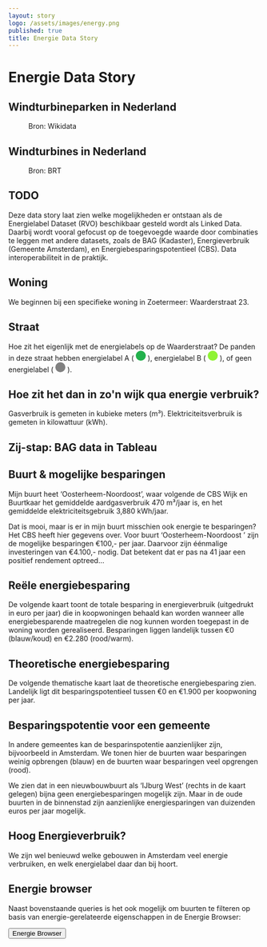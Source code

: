 ```yaml
---
layout: story
logo: /assets/images/energy.png
published: true
title: Energie Data Story
---
```


<h1>Energie Data Story</h1>

<h2>Windturbineparken in Nederland</h2>

<figure>
  <query data-config-ref="https://data.labs.kadaster.nl/kadaster/-/queries/wikidata-windfarms">
  </query>
  <figcaption>
    Bron: Wikidata
  </figcaption>
</figure>

<h2>Windturbines in Nederland</h2>

<figure>
  <query data-config-ref="https://data.labs.kadaster.nl/kadaster/-/queries/brt-windturbines">
  </query>
  <figcaption>
    Bron: BRT
  </figcaption>
</figure>

<h2>TODO</h2>

<p>Deze data story laat zien welke mogelijkheden er ontstaan als de Energielabel Dataset (RVO) beschikbaar gesteld wordt als Linked Data.  Daarbij wordt vooral gefocust op de toegevoegde waarde door combinaties te leggen met andere datasets, zoals de BAG (Kadaster), Energieverbruik (Gemeente Amsterdam), en Energiebesparingspotentieel (CBS).  Data interoperabiliteit in de praktijk.</p>

<h2>Woning</h2>

<p>We beginnen bij een specifieke woning in Zoetermeer: Waarderstraat
23.</p>

<query data-endpoint="https://api.labs.kadaster.nl/datasets/kadaster/bag/services/bag/sparql"
       data-query-ref="q1.rq">
</query>

<h2>Straat</h2>

<p>Hoe zit het eigenlijk met de energielabels op de Waarderstraat?  De
panden in deze straat hebben energielabel A (
<svg height="20" viewBox="0 0 20 20" xmlns="http://www.w3.org/2000/svg">
  <circle cx="10" cy="10" fill="#22b14c" r="10">
</svg>
), energielabel B (
<svg height="20" viewBox="0 0 20 20" xmlns="http://www.w3.org/2000/svg">
  <circle cx="10" cy="10" fill="#8ff334" r="10">
</svg>
), of geen energielabel (
<svg height="20" viewBox="0 0 20 20" xmlns="http://www.w3.org/2000/svg">
  <circle cx="10" cy="10" fill="grey" r="10">
</svg>
).</p>

<query data-endpoint="https://api.labs.kadaster.nl/datasets/kadaster/bag/services/bag/sparql"
       data-query-ref="q2.rq">
</query>

<h2>Hoe zit het dan in zo'n wijk qua energie verbruik?</h2>

<p>Gasverbruik is gemeten in kubieke meters (m³).
Elektriciteitsverbruik is gemeten in kilowattuur (kWh).</p>

<query data-endpoint="https://betalinkeddata.cbs.nl/sparql"
       data-output="gchart"
       data-query-ref="q3.rq"
       data-config="http://localhost:4000/stories/energie/#query=prefix+buurt%3A+%3Chttp%3A%2F%2Fbetalinkeddata.cbs.nl%2Fregios%2F2016%2Fid%2Fbuurt%2F%3E%0Aprefix+def%3A+%3Chttp%3A%2F%2Fbetalinkeddata.cbs.nl%2Fdef%2F83487NED%23%3E%0Aprefix+dimension%3A+%3Chttp%3A%2F%2Fbetalinkeddata.cbs.nl%2Fdef%2Fdimension%23%3E%0Aselect+%3Fwoningtype+%3Fgas_m3+%3Felektra_kWh+%7B%0A++bind(buurt%3ABU03010500+as+%3Fbuurt)%0A++%7B%0A++++_%3A1a+def%3Aenergie_GemiddeldAardgasverbruik_NaarWoningtype_Appartement+%3Fgas_m3+%3B%0A+++++++++dimension%3Aregio+%3Fbuurt+.%0A++++_%3A1b+def%3Aenergie_GemiddeldElektriciteitsverbruik_NaarWoningtype_Appartement+%3Felektra_kWh+%3B%0A+++++++++dimension%3Aregio+%3Fbuurt+.%0A++++bind(%22appartement%22+as+%3Fwoningtype)%0A++%7D+union+%7B%0A++++_%3A2a+def%3Aenergie_GemiddeldAardgasverbruik_NaarWoningtype_Hoekwoning+%3Fgas_m3+%3B%0A+++++++++dimension%3Aregio+%3Fbuurt+.%0A++++_%3A2b+def%3Aenergie_GemiddeldElektriciteitsverbruik_NaarWoningtype_Hoekwoning+%3Felektra_kWh+%3B%0A+++++++++dimension%3Aregio+%3Fbuurt+.%0A++++bind(%22hoekwoning%22+as+%3Fwoningtype)%0A++%7D+union+%7B%0A++++_%3A3a+def%3Aenergie_GemiddeldAardgasverbruik_NaarWoningtype_Tussenwoning+%3Fgas_m3+%3B%0A+++++++++dimension%3Aregio+%3Fbuurt+.%0A++++_%3A3b+def%3Aenergie_GemiddeldElektriciteitsverbruik_NaarWoningtype_Tussenwoning+%3Felektra_kWh+%3B%0A+++++++++dimension%3Aregio+%3Fbuurt+.%0A++++bind(%22tussenwoning%22+as+%3Fwoningtype)%0A++%7D+union+%7B%0A++++_%3A4a+def%3Aenergie_GemiddeldAardgasverbruik_NaarWoningtype_Twee-onder-een-kap-woning+%3Fgas_m3+%3B%0A+++++++++dimension%3Aregio+%3Fbuurt+.%0A++++_%3A4b+def%3Aenergie_GemiddeldElektriciteitsverbruik_NaarWoningtype_Twee-onder-een-kap-woning+%3Felektra_kWh+%3B%0A+++++++++dimension%3Aregio+%3Fbuurt+.%0A++++bind(%22twee+onder+%C3%A9%C3%A9n+kap%22+as+%3Fwoningtype)%0A++%7D+union+%7B%0A++++_%3A5a+def%3Aenergie_GemiddeldAardgasverbruik_NaarWoningtype_VrijstaandeWoning+%3Fgas_m3+%3B%0A+++++++++dimension%3Aregio+%3Fbuurt+.%0A++++_%3A5b+def%3Aenergie_GemiddeldElektriciteitsverbruik_NaarWoningtype_VrijstaandeWoning+%3Felektra_kWh+%3B%0A+++++++++dimension%3Aregio+%3Fbuurt+.%0A++++bind(%22vrijstaande+woning%22+as+%3Fwoningtype)%0A++%7D%0A%7D%0A&contentTypeConstruct=text%2Fturtle&contentTypeSelect=application%2Fsparql-results%2Bjson&endpoint=https%3A%2F%2Fbetalinkeddata.cbs.nl%2Fsparql&requestMethod=POST&tabTitle=Query&headers=%7B%7D&outputFormat=gchart&outputSettings=%7B%22chartConfig%22%3A%7B%22options%22%3A%7B%22hAxis%22%3A%7B%22useFormatFromData%22%3Atrue%2C%22viewWindow%22%3Anull%2C%22minValue%22%3Anull%2C%22maxValue%22%3Anull%2C%22viewWindowMode%22%3Anull%7D%2C%22legacyScatterChartLabels%22%3Atrue%2C%22vAxes%22%3A%5B%7B%22useFormatFromData%22%3Atrue%2C%22viewWindow%22%3A%7B%22max%22%3Anull%2C%22min%22%3Anull%7D%2C%22minValue%22%3Anull%2C%22maxValue%22%3Anull%7D%2C%7B%22useFormatFromData%22%3Atrue%2C%22viewWindow%22%3A%7B%22max%22%3Anull%2C%22min%22%3Anull%7D%2C%22minValue%22%3Anull%2C%22maxValue%22%3Anull%7D%5D%2C%22isStacked%22%3Afalse%2C%22booleanRole%22%3A%22certainty%22%2C%22legend%22%3A%22right%22%2C%22width%22%3A600%2C%22height%22%3A371%7D%2C%22state%22%3A%7B%7D%2C%22view%22%3A%7B%22columns%22%3Anull%2C%22rows%22%3Anull%7D%2C%22isDefaultVisualization%22%3Afalse%2C%22chartType%22%3A%22ColumnChart%22%7D%2C%22motionChartState%22%3Anull%7D">
</query>

<h2>Zij-stap: BAG data in Tableau</h2>

<script type="text/javascript" src="/assets/js/tableau/viz_v1.js">
</script>

<div class="tableauPlaceholder">
	<object class="tableauViz" style="display:none;">
		<param name="host_url" value="https%3A%2F%2Fpublic.tableau.com%2F">
		<param name="embed_code_version" value="3">
		<param name="site_root" value="">
		<param name="name" value="Osterheem&#47;Dashboard1">
		<param name="tabs" value="yes">
		<param name="toolbar" value="yes">
		<param name="static_image" value="https:&#47;&#47;public.tableau.com&#47;static&#47;images&#47;Os&#47;Osterheem&#47;Dashboard1&#47;1.png">
		<param name="animate_transition" value="yes">
		<param name="display_static_image" value="yes">
		<param name="display_spinner" value="yes">
		<param name="display_overlay" value="yes">
		<param name="display_count" value="yes">
	</object>
</div>

<h2>Buurt & mogelijke besparingen</h2>

<p>Mijn buurt heet ‘Oosterheem-Noordoost’, waar volgende de CBS Wijk
en Buurtkaar het gemiddelde aardgasverbruik 470 m³/jaar is, en het
gemiddelde elektriciteitsgebruik 3,880 kWh/jaar.</p>

<p>Dat is mooi, maar is er in mijn buurt misschien ook energie te
besparingen?  Het CBS heeft hier gegevens over.  Voor buurt
‘Oosterheem-Noordoost ’ zijn de mogelijke besparingen €100,- per jaar.
Daarvoor zijn éénmalige investeringen van €4.100,- nodig.  Dat
betekent dat er pas na 41 jaar een positief rendement optreed…</p>

<query data-endpoint="hhttps://api.labs.kadaster.nl/datasets/kadaster/knowledge-graph/services/knowledge-graph/sparql"
       data-query-ref="q4.rq">
</query>

<h2>Reële energiebesparing</h2>

<p>De volgende kaart toont de totale besparing in energieverbruik
(uitgedrukt in euro per jaar) die in koopwoningen behaald kan worden
wanneer alle energiebesparende maatregelen die nog kunnen worden
toegepast in de woning worden gerealiseerd.  Besparingen liggen
landelijk tussen €0 (blauw/koud) en €2.280 (rood/warm).</p>

<query data-endpoint="https://api.labs.kadaster.nl/datasets/kadaster/knowledge-graph/services/knowledge-graph/sparql"
       data-query-ref="q5.rq">
</query>

<h2> Theoretische energiebesparing</h2>

<p>De volgende thematische kaart laat de theoretische energiebesparing
zien.  Landelijk ligt dit besparingspotentieel tussen €0 en €1.900 per
koopwoning per jaar.</p>

<query data-endpoint="https://api.labs.kadaster.nl/datasets/kadaster/knowledge-graph/services/knowledge-graph/sparql"
       data-query-ref="q6.rq">
</query>

<h2>Besparingspotentie voor een gemeente</h2>

<p>In andere gemeentes kan de besparinspotentie aanzienlijker zijn,
bijvoorbeeld in Amsterdam.  We tonen hier de buurten waar besparingen
weinig opbrengen (blauw) en de buurten waar besparingen veel opgrengen
(rood).</p>

<p>We zien dat in een nieuwbouwbuurt als ‘IJburg West’ (rechts in de
kaart gelegen) bijna geen energiebesparingen mogelijk zijn. Maar in de
oude buurten in de binnenstad zijn aanzienlijke energiesparingen van
duizenden euros per jaar mogelijk.</p>

<query data-endpoint="https://api.labs.kadaster.nl/datasets/kadaster/knowledge-graph/services/knowledge-graph/sparql"
       data-query-ref="q7.rq">
</query>

<h2>Hoog Energieverbruik?</h2>

<p>We zijn wel benieuwd welke gebouwen in Amsterdam veel energie
verbruiken, en welk energielabel daar dan bij hoort.</p>

<query data-endpoint="https://api.labs.kadaster.nl/datasets/kadaster/knowledge-graph/services/knowledge-graph/sparql"
       data-query-ref="q8.rq">
</query>

<h2>Energie browser</h2>

<p>Naast bovenstaande queries is het ook mogelijk om buurten te
filteren op basis van energie-gerelateerde eigenschappen in de Energie
Browser:</p>

<a href="../../presentations/energie-browser" target="_blank">
  <button>Energie Browser</button>
</a>
